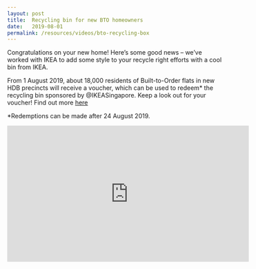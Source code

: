```yaml
---
layout: post
title:  Recycling bin for new BTO homeowners
date:   2019-08-01
permalink: /resources/videos/bto-recycling-box
---
```



Congratulations on your new home! Here’s some good news – we’ve worked with IKEA to add some style to your recycle right efforts with a cool bin from IKEA.

From 1 August 2019, about 18,000 residents of Built-to-Order flats in new HDB precincts will receive a voucher, which can be used to redeem* the recycling bin sponsored by @IKEASingapore. Keep a look out for your voucher! Find out more [here](http://bit.ly/2GENgLo)

*Redemptions can be made after 24 August 2019.

<div class="bp-youtube">
      <iframe width="560" height="315" src="https://www.youtube.com/embed/O1pXZv-os4E" frameborder="0" allow="autoplay; encrypted-media" allowfullscreen></iframe>
</div>
